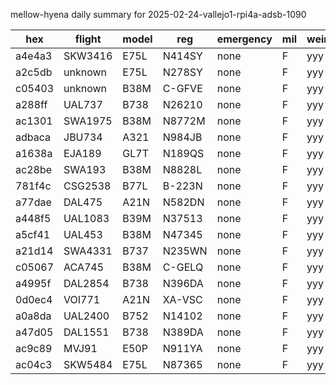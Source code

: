 mellow-hyena daily summary for 2025-02-24-vallejo1-rpi4a-adsb-1090

|hex|flight|model|reg|emergency|mil|weirdo|
|--|--|--|--|--|--|--|
|a4e4a3|SKW3416|E75L|N414SY|none|F|yyy|
|a2c5db|unknown|E75L|N278SY|none|F|yyy|
|c05403|unknown|B38M|C-GFVE|none|F|yyy|
|a288ff|UAL737|B738|N26210|none|F|yyy|
|ac1301|SWA1975|B38M|N8772M|none|F|yyy|
|adbaca|JBU734|A321|N984JB|none|F|yyy|
|a1638a|EJA189|GL7T|N189QS|none|F|yyy|
|ac28be|SWA193|B38M|N8828L|none|F|yyy|
|781f4c|CSG2538|B77L|B-223N|none|F|yyy|
|a77dae|DAL475|A21N|N582DN|none|F|yyy|
|a448f5|UAL1083|B39M|N37513|none|F|yyy|
|a5cf41|UAL453|B38M|N47345|none|F|yyy|
|a21d14|SWA4331|B737|N235WN|none|F|yyy|
|c05067|ACA745|B38M|C-GELQ|none|F|yyy|
|a4995f|DAL2854|B738|N396DA|none|F|yyy|
|0d0ec4|VOI771|A21N|XA-VSC|none|F|yyy|
|a0a8da|UAL2400|B752|N14102|none|F|yyy|
|a47d05|DAL1551|B738|N389DA|none|F|yyy|
|ac9c89|MVJ91|E50P|N911YA|none|F|yyy|
|ac04c3|SKW5484|E75L|N87365|none|F|yyy|
